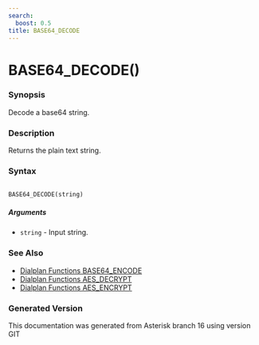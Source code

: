 ```yaml
---
search:
  boost: 0.5
title: BASE64_DECODE
---
```


# BASE64_DECODE()

### Synopsis

Decode a base64 string.

### Description

Returns the plain text string.<br>


### Syntax


```

BASE64_DECODE(string)
```
##### Arguments


* `string` - Input string.<br>

### See Also

* [Dialplan Functions BASE64_ENCODE](/Asterisk_16_Documentation/API_Documentation/Dialplan_Functions/BASE64_ENCODE)
* [Dialplan Functions AES_DECRYPT](/Asterisk_16_Documentation/API_Documentation/Dialplan_Functions/AES_DECRYPT)
* [Dialplan Functions AES_ENCRYPT](/Asterisk_16_Documentation/API_Documentation/Dialplan_Functions/AES_ENCRYPT)


### Generated Version

This documentation was generated from Asterisk branch 16 using version GIT 